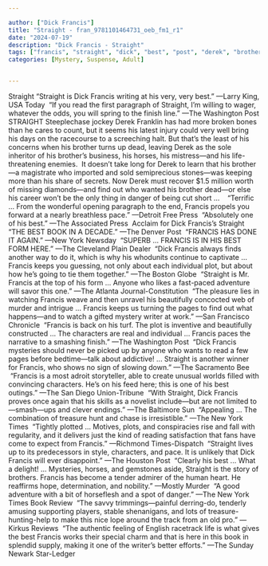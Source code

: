 ```yaml
---

author: ["Dick Francis"]
title: "Straight - fran_9781101464731_oeb_fm1_r1"
date: "2024-07-19"
description: "Dick Francis - Straight"
tags: ["francis", "straight", "dick", "best", "post", "derek", "brother", "find", "one", "book", "york", "plot", "mystery", "character", "read", "paragraph", "washington", "horse", "press", "form", "another", "keep", "individual", "anyone", "adventure"]
categories: [Mystery, Suspense, Adult]


---
```



Straight
“Straight is Dick Francis writing at his very, very best.”
—Larry King, USA Today
 “If you read the first paragraph of Straight, I’m willing to wager, whatever the odds, you will spring to the finish line.”
—The Washington Post
STRAIGHT
Steeplechase jockey Derek Franklin has had more broken bones than he cares to count, but it seems his latest injury could very well bring his days on the racecourse to a screeching halt. But that’s the least of his concerns when his brother turns up dead, leaving Derek as the sole inheritor of his brother’s business, his horses, his mistress—and his life-threatening enemies.
 It doesn’t take long for Derek to learn that his brother—a magistrate who imported and sold semiprecious stones—was keeping more than his share of secrets. Now Derek must recover $1.5 million worth of missing diamonds—and find out who wanted his brother dead—or else his career won’t be the only thing in danger of being cut short ...
   “Terrific ... From the wonderful opening paragraph to the end, Francis propels you forward at a nearly breathless pace.”
—Detroit Free Press
 “Absolutely one of his best.”
—The Associated Press
 Acclaim for Dick Francis’s Straight
“THE BEST BOOK IN A DECADE.”
—The Denver Post
 “FRANCIS HAS DONE IT AGAIN.”
—New York Newsday
 “SUPERB ... FRANCIS IS IN HIS BEST FORM HERE.”
—The Cleveland Plain Dealer
 “Dick Francis always finds another way to do it, which is why his whodunits continue to captivate ... Francis keeps you guessing, not only about each individual plot, but about how he’s going to tie them together.”
—The Boston Globe
 “Straight is Mr. Francis at the top of his form ... Anyone who likes a fast-paced adventure will savor this one.”
—The Atlanta Journal-Constitution
 “The pleasure lies in watching Francis weave and then unravel his beautifully concocted web of murder and intrigue ... Francis keeps us turning the pages to find out what happens—and to watch a gifted mystery writer at work.”
—San Francisco Chronicle
 “Francis is back on his turf. The plot is inventive and beautifully constructed ... The characters are real and individual ... Francis paces the narrative to a smashing finish.”
—The Washington Post
 “Dick Francis mysteries should never be picked up by anyone who wants to read a few pages before bedtime—talk about addictive! ... Straight is another winner for Francis, who shows no sign of slowing down.”
—The Sacramento Bee
 “Francis is a most adroit storyteller, able to create unusual worlds filled with convincing characters. He’s on his feed here; this is one of his best outings.”
—The San Diego Union-Tribune
 “With Straight, Dick Francis proves once again that his skills as a novelist include—but are not limited to—smash—ups and clever endings.”
—The Baltimore Sun
 “Appealing ... The combination of treasure hunt and chase is irresistible.”
—The New York Times
 “Tightly plotted ... Motives, plots, and conspiracies rise and fall with regularity, and it delivers just the kind of reading satisfaction that fans have come to expect from Francis.”
—Richmond Times-Dispatch
 “Straight lives up to its predecessors in style, characters, and pace. It is unlikely that Dick Francis will ever disappoint.”
—The Houston Post
 “Clearly his best ... What a delight! ... Mysteries, horses, and gemstones aside, Straight is the story of brothers. Francis has become a tender admirer of the human heart. He reaffirms hope, determination, and nobility.”
—Mostly Murder
 “A good adventure with a bit of horseflesh and a spot of danger.”
—The New York Times Book Review
 “The savvy trimmings—painful derring-do, tenderly amusing supporting players, stable shenanigans, and lots of treasure-hunting-help to make this nice lope around the track from an old pro.”
—Kirkus Reviews
 “The authentic feeling of English racetrack life is what gives the best Francis works their special charm and that is here in this book in splendid supply, making it one of the writer’s better efforts.”
—The Sunday Newark Star-Ledger
